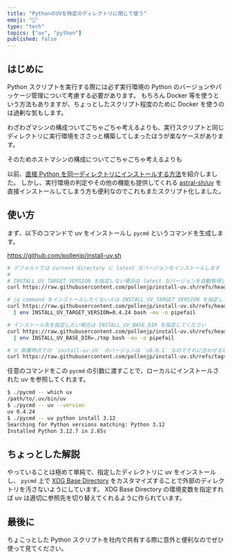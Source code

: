 ```yaml
---
title: "PythonのUVを特定のディレクトリに閉じて使う"
emoji: "🐍"
type: "tech"
topics: ["uv", "python"]
published: false
---
```


## はじめに

Python スクリプトを実行する際には必ず実行環境の Python のバージョンやパッケージ管理について考慮する必要があります。
もちろん Docker 等を使うという方法もありますが、ちょっとしたスクリプト程度のために Docker を使うのは過剰な気もします。

わざわざマシンの構成ついてごちゃごちゃ考えるよりも、実行スクリプトと同じディレクトリに実行環境をささっと構築してしまったほうが楽なケースがあります。

そのためホストマシンの構成についてごちゃごちゃ考えるよりも

以前、[直接 Python を同一ディレクトリにインストールする方法](https://zenn.dev/pollenjp/articles/2024-06-27-install-python-at-directory)を紹介しました。
しかし、実行環境の判定やその他の機能も提供してくれる [astral-sh/uv](https://github.com/astral-sh/uv) を直接インストールしてしまう方も便利なのでこれもまたスクリプト化しました。

## 使い方

まず、以下のコマンドで uv をインストールし `pycmd` というコマンドを生成します。

<https://github.com/pollenjp/install-uv.sh>

```sh
# デフォルトでは current directory に latest なバージョンをインストールします
#
# INSTALL_UV_TARGET_VERSION を指定しない場合は latest なバージョンを自動取得しますが jq command が必要です
curl https://raw.githubusercontent.com/pollenjp/install-uv.sh/refs/heads/main/install-uv.sh | env bash -eu -o pipefail

# jq command をインストールしたくない人は INSTALL_UV_TARGET_VERSION を指定してください
curl https://raw.githubusercontent.com/pollenjp/install-uv.sh/refs/heads/main/install-uv.sh \
  | env INSTALL_UV_TARGET_VERSION=0.4.24 bash -eu -o pipefail

# インストール先を指定したい場合は INSTALL_UV_BASE_DIR を指定してください
curl https://raw.githubusercontent.com/pollenjp/install-uv.sh/refs/heads/main/install-uv.sh \
  | env INSTALL_UV_BASE_DIR=./tmp bash -eu -o pipefail

# ※ 執筆時点での `install-uv.sh` のバージョンは `v0.0.1` なのでそれに合わせる場合は以下
curl https://raw.githubusercontent.com/pollenjp/install-uv.sh/refs/tags/v0.0.1/install-uv.sh | bash -eu -o pipefail
```

任意のコマンドをこの `pycmd` の引数に渡すことで、ローカルにインストールされた uv を参照してくれます。

```sh
$ ./pycmd -- which uv
/path/to/.uv/bin/uv
$ ./pycmd -- uv --version
uv 0.4.24
$ ./pycmd -- uv python install 3.12
Searching for Python versions matching: Python 3.12
Installed Python 3.12.7 in 2.85s
```

## ちょっとした解説

やっていることは極めて単純で、指定したディレクトリに uv をインストールし、 `pycmd` 上で [XDG Base Directory](https://specifications.freedesktop.org/basedir-spec/latest/) をカスタマイズすることで外部のディレクトリを汚さないようにしています。
XDG Base Directory の環境変数を指定すれば uv は適切に参照先を切り替えてくれるように作られています。

## 最後に

ちょこっとした Python スクリプトを社内で共有する際に意外と便利なのでぜひ使って見てください。

